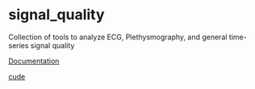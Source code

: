 # signal_quality
Collection of tools to analyze ECG, Plethysmography, and general time-series signal quality

[Documentation](https://chufangao.github.io/signal_quality/)

[cude](https://https://github.com/chufangao/signal_quality/)
